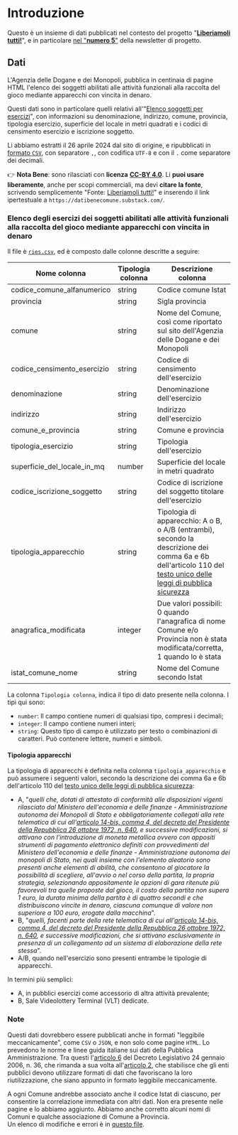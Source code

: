 # Introduzione

Questo è un insieme di dati pubblicati nel contesto del progetto "[**Liberiamoli tutti!**](https://datibenecomune.substack.com/about)", e in particolare [nel "**numero 5**"](https://datibenecomune.substack.com/p/liberiamoli-tutti-numero-5) della newsletter di progetto.

## Dati

L'Agenzia delle Dogane e dei Monopoli, pubblica in centinaia di pagine HTML l'elenco dei soggetti abilitati alle attività funzionali alla raccolta del gioco mediante apparecchi con vincita in denaro.

Questi dati sono in particolare quelli relativi all'"[Elenco soggetti per esercizi](https://www.adm.gov.it/portale/monopoli/giochi/apparecchi_intr/elenco_soggetti_ries?el=2)", con informazioni su denominazione, indirizzo, comune, provincia, tipologia esercizio, superficie del locale in metri quadrati e i codici di censimento esercizio e iscrizione soggetto.

Li abbiamo estratti il 26 aprile 2024 dal sito di origine, e ripubblicati in [formato `CSV`](ries.csv), con separatore `,`, con codifica `UTF-8` e con il `.` come separatore dei decimali.

👉 **Nota Bene**: sono rilasciati con **licenza** [**CC-BY 4.0**](https://creativecommons.org/licenses/by/4.0/deed.it). Li **puoi usare liberamente**, anche per scopi commerciali, ma devi **citare la fonte**, scrivendo semplicemente "Fonte: [Liberiamoli tutti!](https://datibenecomune.substack.com/)" e inserendo il link ipertestuale a `https://datibenecomune.substack.com/`.

### Elenco degli esercizi dei soggetti abilitati alle attività funzionali alla raccolta del gioco mediante apparecchi con vincita in denaro

Il file è [`ries.csv`](ries.csv), ed è composto dalle colonne descritte a seguire:

| Nome colonna | Tipologia colonna | Descrizione colonna |
| --- | --- | --- |
| codice_comune_alfanumerico | string | Codice comune Istat |
| provincia | string | Sigla provincia |
| comune | string | Nome del Comune, così come riportato sul sito dell'Agenzia delle Dogane e dei Monopoli |
| codice_censimento_esercizio | string | Codice di censimento dell'esercizio |
| denominazione | string | Denominazione dell'esercizio |
| indirizzo | string | Indirizzo dell'esercizio |
| comune_e_provincia | string | Comune e provincia |
| tipologia_esercizio | string | Tipologia dell'esercizio |
| superficie_del_locale_in_mq | number | Superficie del locale in metri quadrato |
| codice_iscrizione_soggetto | string | Codice di iscrizione del soggetto titolare dell'esercizio |
| tipologia_apparecchio | string | Tipologia di apparecchio: A o B, o A/B (entrambi), secondo la descrizione dei comma 6a e 6b dell'articolo 110 del [testo unico delle leggi di pubblica sicurezza](https://www.normattiva.it/uri-res/N2Ls?urn:nir:stato:regio.decreto:1931-06-18;773!vig=2024-05-28) |
| anagrafica_modificata | integer | Due valori possibili: 0 quando l'anagrafica di nome Comune e/o Provincia non è stata modificata/corretta, 1 quando lo è stata |
| istat_comune_nome | string | Nome del Comune secondo Istat |

La colonna `Tipologia colonna`, indica il tipo di dato presente nella colonna. I tipi qui sono:

- `number`: Il campo contiene numeri di qualsiasi tipo, compresi i decimali;
- `integer`: Il campo contiene numeri interi;
- `string`: Questo tipo di campo è utilizzato per testo o combinazioni di caratteri. Può contenere lettere, numeri e simboli.

#### Tipologia apparecchi

La tipologia di apparecchi è definita nella colonna `tipologia_apparecchio` e può assumere i seguenti valori, secondo la descrizione dei comma 6a e 6b dell'articolo 110 del [testo unico delle leggi di pubblica sicurezza](https://www.normattiva.it/uri-res/N2Ls?urn:nir:stato:regio.decreto:1931-06-18;773!vig=2024-05-28):

- A, "*quelli che, dotati di attestato di conformità alle disposizioni vigenti rilasciato dal Ministero dell'economia e delle finanze - Amministrazione autonoma dei Monopoli di Stato e obbligatoriamente collegati alla rete telematica di cui all'[articolo 14-bis, comma 4, del decreto del Presidente della Repubblica 26 ottobre 1972, n. 640](https://www.normattiva.it/uri-res/N2Ls?urn:nir:presidente.repubblica:decreto:1972-10-26;640~art14bis-com4), e successive modificazioni, si attivano con l'introduzione di moneta metallica ovvero con appositi strumenti di pagamento elettronico definiti con provvedimenti del Ministero dell'economia e delle finanze - Amministrazione autonoma dei monopoli di Stato, nei quali insieme con l'elemento aleatorio sono presenti anche elementi di abilità, che consentono al giocatore la possibilità di scegliere, all'avvio o nel corso della partita, la propria strategia, selezionando appositamente le opzioni di gara ritenute più favorevoli tra quelle proposte dal gioco, il costo della partita non supera 1 euro, la durata minima della partita è di quattro secondi e che distribuiscono vincite in denaro, ciascuna comunque di valore non superiore a 100 euro, erogate dalla macchina*".
- B, "*quelli, facenti parte della rete telematica di cui all'[articolo 14-bis, comma 4, del decreto del Presidente della Repubblica 26 ottobre 1972, n. 640](https://www.normattiva.it/uri-res/N2Ls?urn:nir:presidente.repubblica:decreto:1972-10-26;640~art14bis-com4), e successive modificazioni, che si attivano esclusivamente in presenza di un collegamento ad un sistema di elaborazione della rete stessa*".
- A/B, quando nell'esercizio sono presenti entrambe le tipologie di apparecchi.


In termini più semplici:

- A, in pubblici esercizi come accessorio di altra attività prevalente;
- B, Sale Videolottery Terminal (VLT) dedicate.

### Note

Questi dati dovrebbero essere pubblicati anche in formati "leggibile meccanicamente", come `CSV` o `JSON`, e non solo come pagine  `HTML`. Lo prevedono le norme e linee guida italiane sui dati della Pubblica Amministrazione. Tra questi l'[articolo 6](https://www.normattiva.it/uri-res/N2Ls?urn:nir:stato:decreto.legislativo:2006-01-24;36!vig~art6) del Decreto Legislativo 24 gennaio 2006, n. 36, che rimanda a sua volta all'[articolo 2](https://www.normattiva.it/uri-res/N2Ls?urn:nir:stato:decreto.legislativo:2006-01-24;36!vig~art2), che stabilisce che gli enti pubblici devono utilizzare formati di dati che favoriscano la loro riutilizzazione, che siano appunto in formato leggibile meccanicamente.

A ogni Comune andrebbe associato anche il codice Istat di ciascuno, per consentire la correlazione immediata con altri dati. Non era presente nelle pagine e lo abbiamo aggiunto. Abbiamo anche corretto alcuni nomi di Comuni e qualche associazione di Comune a Provincia.<br>
Un elenco di modifiche e errori è in [questo file](../risorse/comuni_correggere.csv).
